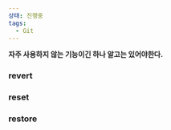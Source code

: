 ```yaml
---
상태: 진행중
tags:
  - Git
---
```

**자주 사용하지 않는 기능이긴 하나 알고는 있어야한다.**

### revert


### reset


### restore